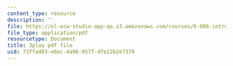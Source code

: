 ```yaml
---
content_type: resource
description: ''
file: https://ol-ocw-studio-app-qa.s3.amazonaws.com/courses/6-006-introduction-to-algorithms-fall-2011/73ffad03e0ac4a96957fdfe22b2e7379_9Jry5-82I68.pdf
file_type: application/pdf
resourcetype: Document
title: 3play pdf file
uid: 73ffad03-e0ac-4a96-957f-dfe22b2e7379
---
```

